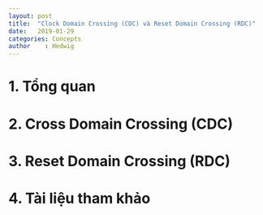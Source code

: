 ```yaml
---
layout: post
title:  "Clock Domain Crossing (CDC) và Reset Domain Crossing (RDC)"
date:   2019-01-29
categories: Concepts
author    : Hedwig
---
```


# 1. Tổng quan

# 2. Cross Domain Crossing (CDC)

# 3. Reset Domain Crossing (RDC)

# 4. Tài liệu tham khảo
